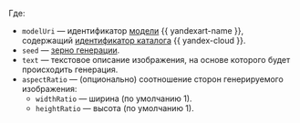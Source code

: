 Где:

* `modelUri` — идентификатор [модели](../../../foundation-models/concepts/yandexart/models.md) {{ yandexart-name }}, содержащий [идентификатор каталога](../../../resource-manager/operations/folder/get-id.md) {{ yandex-cloud }}.
* `seed` — [зерно генерации](../../../foundation-models/concepts/yandexart/index.md).
* `text` — текстовое описание изображения, на основе которого будет происходить генерация.
* `aspectRatio` — (опционально) соотношение сторон генерируемого изображения:
	* `widthRatio` — ширина (по умолчанию 1).
	* `heightRatio` — высота (по умолчанию 1).
